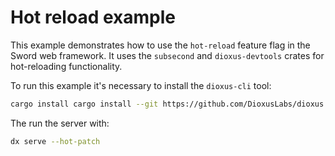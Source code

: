 # Hot reload example

This example demonstrates how to use the `hot-reload` feature flag in the Sword web framework. It uses the `subsecond` and `dioxus-devtools` crates for hot-reloading functionality.

To run this example it's necessary to install the `dioxus-cli` tool:

```bash
cargo install cargo install --git https://github.com/DioxusLabs/dioxus dioxus-cli
```

The run the server with:

```bash
dx serve --hot-patch
```
